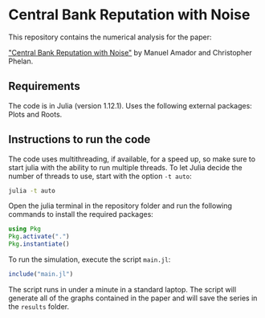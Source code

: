# Central Bank Reputation with Noise

This repository contains the numerical analysis for the paper:  


["Central Bank Reputation with Noise"](https://manuelamador.me/files/central_bank_reputation.pdf) by Manuel Amador and Christopher Phelan. 

## Requirements

The code is in Julia (version 1.12.1). Uses the following external packages: Plots and Roots.


## Instructions to run the code

The code uses multithreading, if available, for a speed up, so make sure to start julia with the ability to run multiple threads. To let Julia decide the number of threads to use, start with the option `-t auto`:

```bash
julia -t auto
```

Open the julia terminal in the repository folder and run the following commands to install the required packages:

```julia
using Pkg
Pkg.activate(".")
Pkg.instantiate()
```

To run the simulation, execute the script `main.jl`:
```julia
include("main.jl")
```

The script runs in under a minute in a standard laptop. The script will generate all of the graphs contained in the paper and will save the series in the `results` folder.


